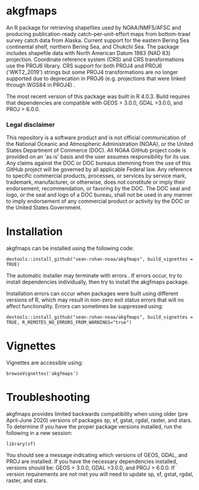 # akgfmaps
An R package for retrieving shapefiles used by NOAA/NMFS/AFSC and producing publication-ready catch-per-unit-effort maps from bottom-trawl survey catch data from Alaska. Current support for the eastern Bering Sea continental shelf, northern Bering Sea, and Chukchi Sea. The package includes shapefile data with North American Datum 1983 (NAD 83) projection. Coordinate reference system (CRS) and CRS transformations use the PROJ6 library. CRS support for both PROJ4 and PROJ6 ('WKT2_2019') strings but some PROJ4 transformations are no longer supported due to deprecation in PROJ6 (e.g. projections that were linked through WGS84 in PROJ4) .

The most recent version of this package was built in R 4.0.3. Build requires that dependencies are compatible with GEOS > 3.0.0, GDAL >3.0.0, and PROJ > 6.0.0.

### Legal disclaimer

This repository is a software product and is not official communication of the National Oceanic and Atmospheric Administration (NOAA), or the United States Department of Commerce (DOC). All NOAA GitHub project code is provided on an 'as is' basis and the user assumes responsibility for its use. Any claims against the DOC or DOC bureaus stemming from the use of this GitHub project will be governed by all applicable Federal law. Any reference to specific commercial products, processes, or services by service mark, trademark, manufacturer, or otherwise, does not constitute or imply their endorsement, recommendation, or favoring by the DOC. The DOC seal and logo, or the seal and logo of a DOC bureau, shall not be used in any manner to imply endorsement of any commercial product or activity by the DOC or the United States Government.

# Installation

akgfmaps can be installed using the following code:

```{r}
devtools::install_github("sean-rohan-noaa/akgfmaps", build_vignettes = TRUE)
```

The automatic installer may terminate with errors . If errors occur, try to install dependencies individually, then try to install the akgfmaps package. 

Installation errors can occur when packages were built using different versions of R, which may result in non-zero exit status errors that will no affect functionality. Errors can sometimes be suppressed using:

```{r}
devtools::install_github("sean-rohan-noaa/akgfmaps", build_vignettes = TRUE, R_REMOTES_NO_ERRORS_FROM_WARNINGS="true")
```

# Vignettes

Vignettes are accessible using:

```{r}
browseVignettes('akgfmaps')
```

# Troubleshooting

akgfmaps provides limited backwards compatibility when using older (pre April-June 2020) versions of packages sp, sf, gstat, rgdal, raster, and stars. To determine if you have the proper package versions installed, run the following in a new session:

```{r}
library(sf)
```

You should see a message indicating which versions of GEOS, GDAL, and PROJ are installed. If you have the necessary dependencies installed, versions should be: GEOS > 3.0.0, GDAL >3.0.0, and PROJ > 6.0.0. If version requirements are not met you will need to update sp, sf, gstat, rgdal, raster, and stars.
